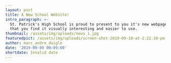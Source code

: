 ```yaml
---
layout: post
title: A New School Website!
intro_paragraph: >-
  St. Patrick's High School is proud to present to you it's new webpage. We hope
  that you find it visually interesting and easier to use.
thumbnail: /assets/img/uploads/news_1.jpg
featuredpict: /assets/img/uploads/screen-shot-2019-09-10-at-2.22.10-pm.png
author: marc_andre_daigle
date: '2019-09-09 00:09:00'
shortdate: Invalid date
---
```


